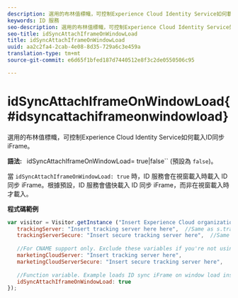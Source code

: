```yaml
---
description: 選用的布林值標幟，可控制Experience Cloud Identity Service如何載入ID同步iFrame。
keywords: ID 服務
seo-description: 選用的布林值標幟，可控制Experience Cloud Identity Service如何載入ID同步iFrame。
seo-title: idSyncAttachIframeOnWindowLoad
title: idSyncAttachIframeOnWindowLoad
uuid: aa2c2fa4-2cab-4e08-8d35-729a6c3e459a
translation-type: tm+mt
source-git-commit: e6d65f1bfed187d7440512e8f3c2de0550506c95

---
```



# idSyncAttachIframeOnWindowLoad{#idsyncattachiframeonwindowload}

選用的布林值標幟，可控制Experience Cloud Identity Service如何載入ID同步iFrame。

**語法:** ` `idSyncAttachIframeOnWindowLoad= true|false`` (預設為 `false`)。

當 `idSyncAttachIframeOnWindowLoad: true` 時，ID 服務會在視窗載入時載入 ID 同步 iFrame。根據預設，ID 服務會儘快載入 ID 同步 iFrame，而非在視窗載入時才載入。

**程式碼範例**

```js
var visitor = Visitor.getInstance ("Insert Experience Cloud organization ID here",{ 
   trackingServer: "Insert tracking server here here",  //Same as s.trackingServer 
   trackingServerSecure: "Insert secure tracking server here",  //Same as s.trackingServerSecure 
 
   //For CNAME support only. Exclude these variables if you're not using CNAME 
   marketingCloudServer: "Insert tracking server here", 
   marketingCloudServerSecure: "Insert secure tracking server here", 
 
   //Function variable. Example loads ID sync iFrame on window load instad of ASAP. 
   idSyncAttachIframeOnWindowLoad: true 
});
```

